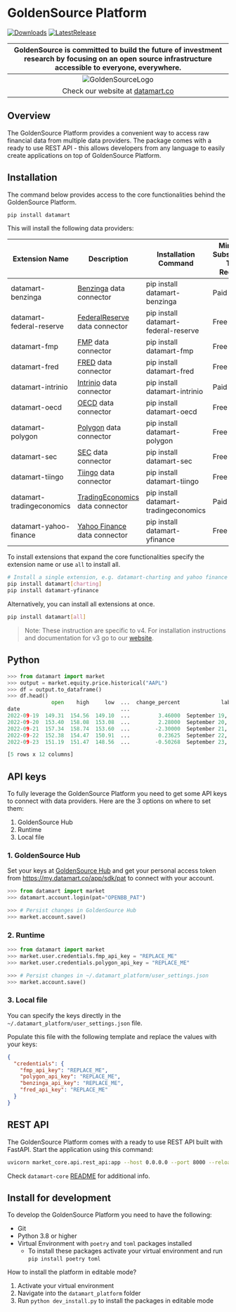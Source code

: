 # GoldenSource Platform

[![Downloads](https://static.pepy.tech/badge/datamart)](https://pepy.tech/project/datamart)
[![LatestRelease](https://badge.fury.io/py/datamart.svg)](https://github.com/GoldenSource-finance/GoldenSourceTerminal)

| GoldenSource is committed to build the future of investment research by focusing on an open source infrastructure accessible to everyone, everywhere. |
| :---------------------------------------------------------------------------------------------------------------------------------------------: |
|              ![GoldenSourceLogo](https://user-images.githubusercontent.com/25267873/218899768-1f0964b8-326c-4f35-af6f-ea0946ac970b.png)               |
|                                                 Check our website at [datamart.co](www.datamart.co)                                                 |

## Overview

The GoldenSource Platform provides a convenient way to access raw financial data from multiple data providers. The package comes with a ready to use REST API - this allows developers from any language to easily create applications on top of GoldenSource Platform.

## Installation

The command below provides access to the core functionalities behind the GoldenSource Platform.

```bash
pip install datamart
```

This will install the following data providers:

| Extension Name          | Description                                                               | Installation Command                | Minimum Subscription Type Required |
| ----------------------- | ------------------------------------------------------------------------- | ----------------------------------- | ---------------------------------- |
| datamart-benzinga         | [Benzinga](https://www.benzinga.com/apis/en-ca/) data connector           | pip install datamart-benzinga         | Paid                               |
| datamart-federal-reserve  | [FederalReserve](https://www.federalreserve.gov/data.html) data connector | pip install datamart-federal-reserve  | Free                               |
| datamart-fmp              | [FMP](https://site.financialmodelingprep.com/developer/) data connector   | pip install datamart-fmp              | Free                               |
| datamart-fred             | [FRED](https://fred.stlouisfed.org/) data connector                       | pip install datamart-fred             | Free                               |
| datamart-intrinio         | [Intrinio](https://intrinio.com/pricing) data connector                   | pip install datamart-intrinio         | Paid                               |
| datamart-oecd             | [OECD](https://data.oecd.org/) data connector                             | pip install datamart-oecd             | Free                               |
| datamart-polygon          | [Polygon](https://polygon.io/) data connector                             | pip install datamart-polygon          | Free                               |
| datamart-sec              | [SEC](https://www.sec.gov/edgar/sec-api-documentation) data connector     | pip install datamart-sec              | Free                               |
| datamart-tiingo           | [Tiingo](https://www.tiingo.com/about/pricing) data connector             | pip install datamart-tiingo           | Free                               |
| datamart-tradingeconomics | [TradingEconomics](https://tradingeconomics.com/api) data connector       | pip install datamart-tradingeconomics | Paid                               |
| datamart-yahoo-finance    | [Yahoo Finance](https://finance.yahoo.com/) data connector                | pip install datamart-yfinance         | Free                               |

To install extensions that expand the core functionalities specify the extension name or use `all` to install all.

```bash
# Install a single extension, e.g. datamart-charting and yahoo finance
pip install datamart[charting]
pip install datamart-yfinance
```

Alternatively, you can install all extensions at once.

```bash
pip install datamart[all]
```

> Note: These instruction are specific to v4. For installation instructions and documentation for v3 go to our [website](https://docs.datamart.co/sdk).

## Python

```python
>>> from datamart import market
>>> output = market.equity.price.historical("AAPL")
>>> df = output.to_dataframe()
>>> df.head()
              open    high     low  ...  change_percent             label  change_over_time
date                                ...
2022-09-19  149.31  154.56  149.10  ...         3.46000  September 19, 22          0.034600
2022-09-20  153.40  158.08  153.08  ...         2.28000  September 20, 22          0.022800
2022-09-21  157.34  158.74  153.60  ...        -2.30000  September 21, 22         -0.023000
2022-09-22  152.38  154.47  150.91  ...         0.23625  September 22, 22          0.002363
2022-09-23  151.19  151.47  148.56  ...        -0.50268  September 23, 22         -0.005027

[5 rows x 12 columns]
```

## API keys

To fully leverage the GoldenSource Platform you need to get some API keys to connect with data providers. Here are the 3 options on where to set them:

1. GoldenSource Hub
2. Runtime
3. Local file

### 1. GoldenSource Hub

Set your keys at [GoldenSource Hub](https://my.datamart.co/app/sdk/api-keys) and get your personal access token from <https://my.datamart.co/app/sdk/pat> to connect with your account.

```python
>>> from datamart import market
>>> datamart.account.login(pat="OPENBB_PAT")

>>> # Persist changes in GoldenSource Hub
>>> market.account.save()
```

### 2. Runtime

```python
>>> from datamart import market
>>> market.user.credentials.fmp_api_key = "REPLACE_ME"
>>> market.user.credentials.polygon_api_key = "REPLACE_ME"

>>> # Persist changes in ~/.datamart_platform/user_settings.json
>>> market.account.save()
```

### 3. Local file

You can specify the keys directly in the `~/.datamart_platform/user_settings.json` file.

Populate this file with the following template and replace the values with your keys:

```json
{
  "credentials": {
    "fmp_api_key": "REPLACE_ME",
    "polygon_api_key": "REPLACE_ME",
    "benzinga_api_key": "REPLACE_ME",
    "fred_api_key": "REPLACE_ME"
  }
}
```

## REST API

The GoldenSource Platform comes with a ready to use REST API built with FastAPI. Start the application using this command:

```bash
uvicorn market_core.api.rest_api:app --host 0.0.0.0 --port 8000 --reload
```

Check `datamart-core` [README](https://pypi.org/project/datamart-core/) for additional info.

## Install for development

To develop the GoldenSource Platform you need to have the following:

- Git
- Python 3.8 or higher
- Virtual Environment with `poetry` and `toml` packages installed
  - To install these packages activate your virtual environment and run `pip install poetry toml`

How to install the platform in editable mode?

  1. Activate your virtual environment
  1. Navigate into the `datamart_platform` folder
  1. Run `python dev_install.py` to install the packages in editable mode

